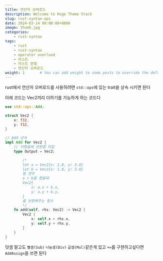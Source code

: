 ```yaml
---
title: 연산자 오버로드
description: Welcome to Hugo Theme Stack
slug: rust-syntax-ops
date: 2024-03-14 00:00:00+0000
image: thumb.jpg
categories:
    - rust-syntax
tags:
    - rust
    - rust-syntax
    - operator overload
    - 러스트
    - 러스트 문법
    - 연산자 오버로드
weight: 1       # You can add weight to some posts to override the default sorting (date descending)
---
```


rust에서 연산자 오버로드를 사용하려면 `std::ops`에 있는 trait을 상속 시키면 된다


아레 코드는 Vec2끼리 더하기를 가능하게 하는 코드다
```rs
use std::ops::Add;

struct Vec2 {
    x: f32,
    y: f32,
}

// Add 상속
impl Add for Vec2 {
    // 더했을때 반환할 타입
    type Output = Vec2;

        /*
        let a = Vec2{x: 1.0, y: 3.0}
        let b = Vec2{x: 1.0, y: 3.0}
        일 경우
        a + b를 했을때
        Vec2{
            x: a.x + b.x,
            y: a.y + b.y,
        }
        를 반환해주는 함수
        */
    fn add(self, rhs: Vec2) -> Vec2 {
        Vec2 {
            x: self.x + rhs.x,
            y: self.y + rhs.y,
        }
    }
}

```
덧셈 말고도 `뺄셈(Sub)` `나눔셈(Div)` `곱셈(Mul)`같은게 있고
`+=`를 구현하고싶다면 `AddAssign`을 쓰면 된다